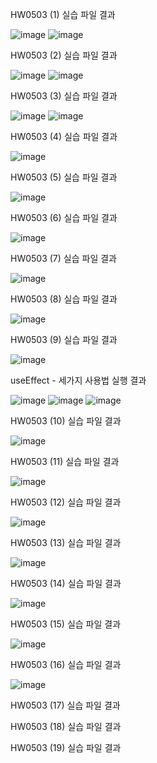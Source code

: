 HW0503 (1) 실습 파일 결과

![image](https://github.com/drawarepair/React/assets/102895287/51afaa85-da31-42db-8838-78662ca94988) ![image](https://github.com/drawarepair/React/assets/102895287/195ff3b4-a52b-40ab-a8c0-3b8d43790794)

HW0503 (2) 실습 파일 결과

![image](https://github.com/drawarepair/React/assets/102895287/f97750c0-ccbc-4f7d-bc3e-5a66c45ac99d) ![image](https://github.com/drawarepair/React/assets/102895287/3f5e6415-491a-4e40-9ab6-b2f961c131d4)

HW0503 (3) 실습 파일 결과

![image](https://github.com/drawarepair/React/assets/102895287/244c01c0-29f5-4cae-a12a-59122437e01e) ![image](https://github.com/drawarepair/React/assets/102895287/d9e12c34-adee-4ba0-8540-a1e1f4b5cb7c)

HW0503 (4) 실습 파일 결과

![image](https://github.com/drawarepair/React/assets/102895287/957fbfc0-60dd-47f7-a6d8-7ea176e02a6f)

HW0503 (5) 실습 파일 결과

![image](https://github.com/drawarepair/React/assets/102895287/f1413287-9672-4fd0-9bc4-0abdb539cdd2)

HW0503 (6) 실습 파일 결과

![image](https://github.com/drawarepair/React/assets/102895287/d2541861-8d9a-4e7c-98ff-dd86d62bf638)

HW0503 (7) 실습 파일 결과

![image](https://github.com/drawarepair/React/assets/102895287/3d89fe88-38ed-415c-8107-7532e3a216b5)

HW0503 (8) 실습 파일 결과

![image](https://github.com/drawarepair/React/assets/102895287/21c4040d-85a3-4dd6-9d20-7e366cb4d544)

HW0503 (9) 실습 파일 결과

![image](https://github.com/drawarepair/React/assets/102895287/ac6d95fc-eb4d-43de-b6a4-8647a559784d)

useEffect - 세가지 사용법 실행 결과

![image](https://github.com/drawarepair/React/assets/102895287/a11b9aac-eaec-4113-bf57-8b84bf74051a) ![image](https://github.com/drawarepair/React/assets/102895287/03acd8a4-7777-4884-88ea-fe3626eb8852) ![image](https://github.com/drawarepair/React/assets/102895287/bc01977f-0aaa-4c00-ac0f-5245a355a9d3)

HW0503 (10) 실습 파일 결과

![image](https://github.com/drawarepair/React/assets/102895287/581fe3dd-ceaa-4b9a-a823-efe34bbfe0d8)

HW0503 (11) 실습 파일 결과

![image](https://github.com/drawarepair/React/assets/102895287/8b56510f-811f-4ec9-8571-6e0afb633e98)

HW0503 (12) 실습 파일 결과

![image](https://github.com/drawarepair/React/assets/102895287/57fb1d9f-80fb-465d-bb37-90eac7bb39d0)

HW0503 (13) 실습 파일 결과

![image](https://github.com/drawarepair/React/assets/102895287/63fc2f25-ea15-4902-bdee-3ae2b2d74782)

HW0503 (14) 실습 파일 결과

![image](https://github.com/drawarepair/React/assets/102895287/b18fa67d-a0f6-4092-ae34-8a6d84682fb4)

HW0503 (15) 실습 파일 결과

![image](https://github.com/drawarepair/React/assets/102895287/95807918-f357-4e34-b15e-ab17130b7886)

HW0503 (16) 실습 파일 결과

![image](https://github.com/drawarepair/React/assets/102895287/d72dd0e0-0c25-489f-8a79-fbb349dfa735)

HW0503 (17) 실습 파일 결과


HW0503 (18) 실습 파일 결과


HW0503 (19) 실습 파일 결과


